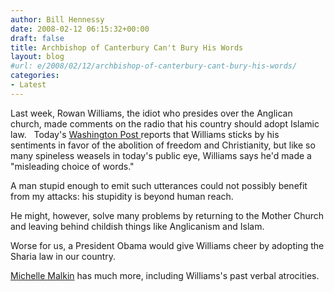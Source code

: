 ```yaml
---
author: Bill Hennessy
date: 2008-02-12 06:15:32+00:00
draft: false
title: Archbishop of Canterbury Can't Bury His Words
layout: blog
#url: e/2008/02/12/archbishop-of-canterbury-cant-bury-his-words/
categories:
- Latest
---
```


Last week, Rowan Williams, the idiot who presides over the Anglican church, made comments on the radio that his country should adopt Islamic law.   Today's [Washington Post ](https://www.washingtonpost.com/wp-dyn/content/article/2008/02/11/AR2008021102783.html?hpid%3Dtopnews&sub=AR)reports that Williams sticks by his sentiments in favor of the abolition of freedom and Christianity, but like so many spineless weasels in today's public eye, Williams says he'd made a "misleading choice of words." 

A man stupid enough to emit such utterances could not possibly benefit from my attacks: his stupidity is beyond human reach. 

He might, however, solve many problems by returning to the Mother Church and leaving behind childish things like Anglicanism and Islam.

Worse for us, a President Obama would give Williams cheer by adopting the Sharia law in our country.

[Michelle Malkin](https://michellemalkin.com/2008/02/09/resign-archbishop-of-dhimmitude/) has much more, including Williams's past verbal atrocities.
